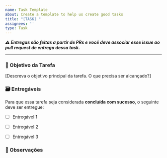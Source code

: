 ```yaml
---
name: Task Template
about: Create a template to help us create good tasks
title: "[TASK] "
assignees: ''
type: Task
---
```

_**⚠  Entregas são feitas a partir de PRs e você deve associar esse issue ao pull request de entrega dessa task.**_

---

### 🎯 Objetivo da Tarefa  
[Descreva o objetivo principal da tarefa. O que precisa ser alcançado?]


### 🗃️ Entregáveis 
Para que essa tarefa seja considerada **concluída com sucesso**, o seguinte deve ser entregue: 

- [ ] Entregável 1
- [ ] Entregável 2
- [ ] Entregável 3


### 📃 Observações

